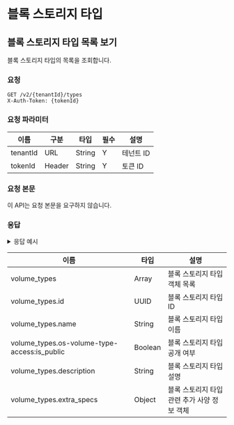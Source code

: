 # 블록 스토리지 타입

## 블록 스토리지 타입 목록 보기

블록 스토리지 타입의 목록을 조회합니다.

### 요청

```
GET /v2/{tenantId}/types
X-Auth-Token: {tokenId}
```

### 요청 파라미터

| 이름 | 구분 | 타입 | 필수 | 설명 |
|---|---|---|---|---|
| tenantId | URL | String | Y | 테넌트 ID |
| tokenId | Header | String | Y | 토큰 ID |

### 요청 본문

이 API는 요청 본문을 요구하지 않습니다.


### 응답

<details><summary>응답 예시</summary>
<p>

```json
{
  "volume_types": [
    {
      "os-volume-type-access:is_public": true,
      "extra_specs": {
        "volume_backend_name": "ssd_general"
      },
      "id": "4e36aa51-df30-422e-aff1-eba1f3d9612f",
      "name": "General SSD",
      "description": null
    },
    {
      "os-volume-type-access:is_public": true,
      "extra_specs": {
        "volume_backend_name": "hdd_general"
      },
      "id": "6bda35e2-b2b9-497a-8f65-67a73839c856",
      "name": "General HDD",
      "description": null
    }
  ]
}
```

</p>
</details>

| 이름 | 타입 | 설명 |
|---|---|---|
| volume_types | Array | 블록 스토리지 타입 객체 목록 |
| volume_types.id |  UUID | 블록 스토리지 타입 ID |
| volume_types.name | String | 블록 스토리지 타입 이름 |
| volume_types.os-volume-type-access:is_public | Boolean | 블록 스토리지 타입 공개 여부 |
| volume_types.description |  String | 블록 스토리지 타입 설명 |
| volume_types.extra_specs |  Object | 블록 스토리지 타입 관련 추가 사양 정보 객체 |

